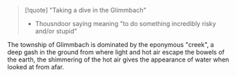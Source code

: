 >[!quote]
>"Taking a dive in the Glimmbach"
> - Thousndoor saying meaning "to do something incredibly risky and/or stupid"

The township of Glimmbach is dominated by the eponymous "creek", a deep gash in the ground from where light and hot air escape the bowels of the earth, the shimmering of the hot air gives the appearance of water when looked at from afar.
